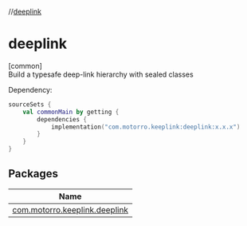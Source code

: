 //[deeplink](index.md)

# deeplink

[common]\
Build a typesafe deep-link hierarchy with sealed classes

Dependency:

```kotlin
sourceSets {
    val commonMain by getting {
        dependencies {
            implementation("com.motorro.keeplink:deeplink:x.x.x")
        }
    }
}
```

## Packages

| Name |
|---|
| [com.motorro.keeplink.deeplink](deeplink/com.motorro.keeplink.deeplink/index.md) | Contains tools to build deep-link actions and some useful action parsers |
